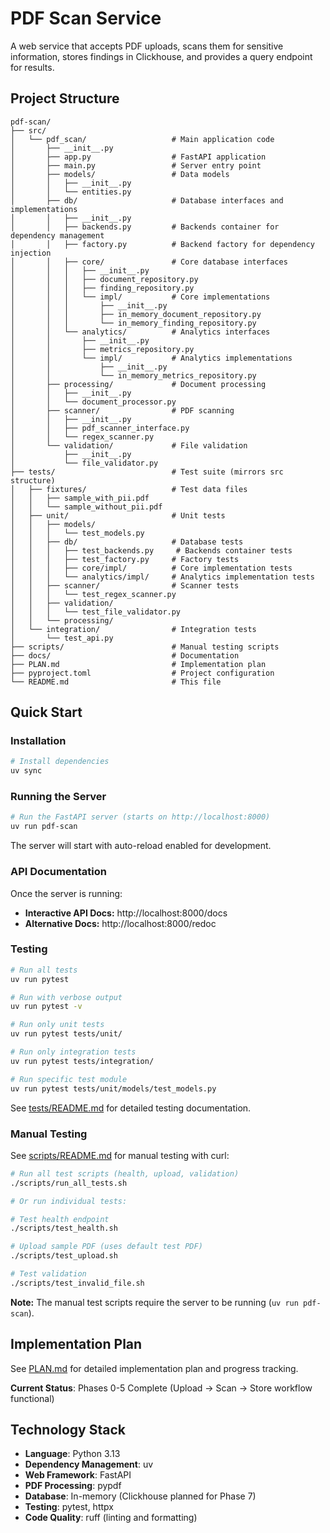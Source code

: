 # PDF Scan Service

A web service that accepts PDF uploads, scans them for sensitive information, stores findings in Clickhouse, and provides a query endpoint for results.

## Project Structure

```
pdf-scan/
├── src/
│   └── pdf_scan/                   # Main application code
│       ├── __init__.py
│       ├── app.py                  # FastAPI application
│       ├── main.py                 # Server entry point
│       ├── models/                 # Data models
│       │   ├── __init__.py
│       │   └── entities.py
│       ├── db/                     # Database interfaces and implementations
│       │   ├── __init__.py
│       │   ├── backends.py         # Backends container for dependency management
│       │   ├── factory.py          # Backend factory for dependency injection
│       │   ├── core/               # Core database interfaces
│       │   │   ├── __init__.py
│       │   │   ├── document_repository.py
│       │   │   ├── finding_repository.py
│       │   │   └── impl/           # Core implementations
│       │   │       ├── __init__.py
│       │   │       ├── in_memory_document_repository.py
│       │   │       └── in_memory_finding_repository.py
│       │   └── analytics/          # Analytics interfaces
│       │       ├── __init__.py
│       │       ├── metrics_repository.py
│       │       └── impl/           # Analytics implementations
│       │           ├── __init__.py
│       │           └── in_memory_metrics_repository.py
│       ├── processing/             # Document processing
│       │   ├── __init__.py
│       │   └── document_processor.py
│       ├── scanner/                # PDF scanning
│       │   ├── __init__.py
│       │   ├── pdf_scanner_interface.py
│       │   └── regex_scanner.py
│       └── validation/             # File validation
│           ├── __init__.py
│           └── file_validator.py
├── tests/                          # Test suite (mirrors src structure)
│   ├── fixtures/                   # Test data files
│   │   ├── sample_with_pii.pdf
│   │   └── sample_without_pii.pdf
│   ├── unit/                       # Unit tests
│   │   ├── models/
│   │   │   └── test_models.py
│   │   ├── db/                     # Database tests
│   │   │   ├── test_backends.py     # Backends container tests
│   │   │   ├── test_factory.py     # Factory tests
│   │   │   ├── core/impl/          # Core implementation tests
│   │   │   └── analytics/impl/     # Analytics implementation tests
│   │   ├── scanner/                # Scanner tests
│   │   │   └── test_regex_scanner.py
│   │   ├── validation/
│   │   │   └── test_file_validator.py
│   │   └── processing/
│   └── integration/                # Integration tests
│       └── test_api.py
├── scripts/                        # Manual testing scripts
├── docs/                           # Documentation
├── PLAN.md                         # Implementation plan
├── pyproject.toml                  # Project configuration
└── README.md                       # This file
```

## Quick Start

### Installation

```bash
# Install dependencies
uv sync
```

### Running the Server

```bash
# Run the FastAPI server (starts on http://localhost:8000)
uv run pdf-scan
```

The server will start with auto-reload enabled for development.

### API Documentation

Once the server is running:
- **Interactive API Docs:** http://localhost:8000/docs
- **Alternative Docs:** http://localhost:8000/redoc

### Testing

```bash
# Run all tests
uv run pytest

# Run with verbose output
uv run pytest -v

# Run only unit tests
uv run pytest tests/unit/

# Run only integration tests
uv run pytest tests/integration/

# Run specific test module
uv run pytest tests/unit/models/test_models.py
```

See [tests/README.md](tests/README.md) for detailed testing documentation.

### Manual Testing

See [scripts/README.md](scripts/README.md) for manual testing with curl:

```bash
# Run all test scripts (health, upload, validation)
./scripts/run_all_tests.sh

# Or run individual tests:

# Test health endpoint
./scripts/test_health.sh

# Upload sample PDF (uses default test PDF)
./scripts/test_upload.sh

# Test validation
./scripts/test_invalid_file.sh
```

**Note:** The manual test scripts require the server to be running (`uv run pdf-scan`).

## Implementation Plan

See [PLAN.md](PLAN.md) for detailed implementation plan and progress tracking.

**Current Status**: Phases 0-5 Complete (Upload → Scan → Store workflow functional)

## Technology Stack

- **Language**: Python 3.13
- **Dependency Management**: uv
- **Web Framework**: FastAPI
- **PDF Processing**: pypdf
- **Database**: In-memory (Clickhouse planned for Phase 7)
- **Testing**: pytest, httpx
- **Code Quality**: ruff (linting and formatting)
